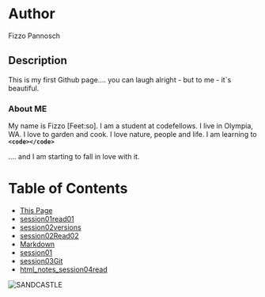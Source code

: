 # Author
Fizzo Pannosch


## Description
This is my first Github page.... you can laugh alright - but to me - it`s beautiful.


### About ME
My name is Fizzo [Feet:so]. I am a student at codefellows. I live in Olympia, WA. I love to garden and cook. I love nature, people and life. I am learning to **`<code></code>`** 

.... and I am starting to fall in love with it.



# Table of Contents



+ [This Page](README.md)                
+ [session01read01](session01read01.md)  
+ [session02versions](session02.md)     
+ [session02Read02](session02Read02.md) 
+ [Markdown](markdownLecture01.md)      
+ [session01](session01.md)            
+ [session03Git](session03git.md)
+ [html_notes_session04read](session04reading.md)




![SANDCASTLE](http://www.chooseyourmetaphor.com/wp-content/uploads/2015/03/sandcastle3.jpg)



